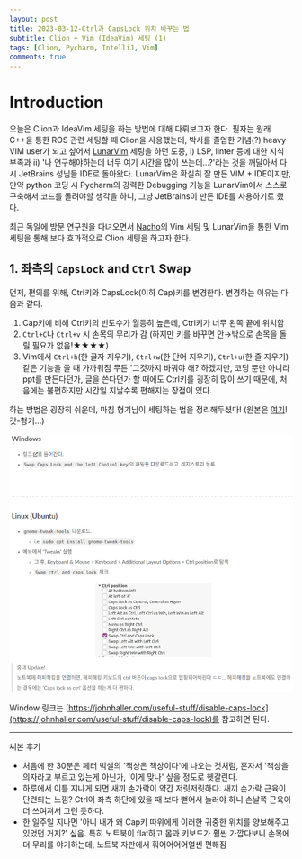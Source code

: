 ```yaml
---
layout: post
title: 2023-03-12-Ctrl과 CapsLock 위치 바꾸는 법
subtitle: Clion + Vim (IdeaVim) 세팅 (1)
tags: [Clion, Pycharm, IntelliJ, Vim]
comments: true
---
```


# Introduction

오늘은 Clion과 IdeaVim 세팅을 하는 방법에 대해 다뤄보고자 한다. 필자는 원래 C++을 통한 ROS 관련 세팅할 때 Clion을 사용했는데, 박사를 졸업한 기념(?) heavy VIM user가 되고 싶어서 [LunarVim](https://www.lunarvim.org/) 세팅을 하던 도중, i) LSP, linter 등에 대한 지식 부족과 ii) '나 연구해야하는데 너무 여기 시간을 많이 쓰는데...?'라는 것을 깨달아서 다시 JetBrains 성님들 IDE로 돌아왔다. LunarVim은 확실히 잘 만든 VIM + IDE이지만, 만약 python 코딩 시 Pycharm의 강력한 Debugging 기능을 LunarVim에서 스스로 구축해서 코드를 돌려야할 생각을 하니, 그냥 JetBrains이 만든 IDE를 사용하기로 했다.

최근 독일에 방문 연구원을 다녀오면서 [Nacho](https://www.ipb.uni-bonn.de/people/ignacio-vizzo/)의 Vim 세팅 및 LunarVim을 통한 Vim 세팅을 통해 보다 효과적으로 Clion 세팅을 하고자 한다.

## 1. 좌측의 `CapsLock` and `Ctrl` Swap 

먼저, 편의를 위해, Ctrl키와 CapsLock(이하 Cap)키를 변경한다. 변경하는 이유는 다음과 같다.

1. Cap키에 비해 Ctrl키의 빈도수가 월등히 높은데, Ctrl키가 너무 왼쪽 끝에 위치함
2. `Ctrl+C`나 `Ctrl+v` 시 손목의 무리가 감 (하지만 키를 바꾸면 안→밖으로 손목을 돌릴 필요가 없음!★★★★)
3. Vim에서 `Ctrl+h`(한 글자 지우기), `Ctrl+w`(한 단어 지우기), `Ctrl+u`(한 줄 지우기) 같은 기능을 쓸 때 가까워짐 
무튼 '그것까지 바꿔야 해?'하겠지만, 코딩 뿐만 아니라 ppt를 만든다던가, 글을 쓴다던가 할 때에도 Ctrl키를 굉장히 많이 쓰기 때문에, 처음에는 불편하지만 시간일 지날수록 편해지는 장점이 있다.

하는 방법은 굉장히 쉬운데, 마침 형기님이 세팅하는 법을 정리해두셨다!
(원본은 [여기](https://www.cv-learn.com/20210325-ctrl-capslock-swap/)! 갓-형기...)


![img](../img/tweaks_installation.png)

Window 링크는 [https://johnhaller.com/useful-stuff/disable-caps-lock](https://johnhaller.com/useful-stuff/disable-caps-lock)를 참고하면 된다.

---

써본 후기
- 처음에 한 30분은 페터 빅셀의 '책상은 책상이다'에 나오는 것처럼, 혼자서 '책상을 의자라고 부르고 있는게 아닌가, '이게 맞나' 싶을 정도로 헷갈린다.
- 하루에서 이틀 지나게 되면 새끼 손가락이 약간 저릿저릿하다. 새끼 손가락 근육이 단련되는 느낌? Ctrl이 좌측 하단에 있을 때 보다 뻗어서 눌러야 하니 손날쪽 근육이 더 쓰여져서 그런 듯하다.
- 한 일주일 지나면 '아니 내가 왜 Cap키 따위에게 이러한 귀중한 위치를 양보해주고 있었던 거지?' 싶음. 특히 노트북이 flat하고 몸과 키보드가 훨씬 가깝다보니 손목에 더 무리를 야기하는데, 노트북 자판에서 훠어어어어얼씬 편해짐


